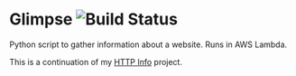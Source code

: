 # Glimpse ![Build Status](https://api.travis-ci.com/becksteadn/glimpse.svg?branch=master)

Python script to gather information about a website. Runs in AWS Lambda.

This is a continuation of my [HTTP Info](https://github.com/becksteadn/http-info) project.
